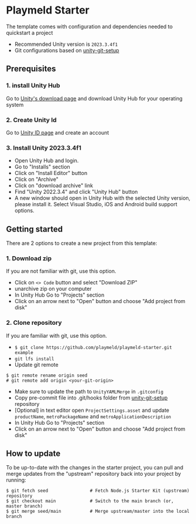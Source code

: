 # Playmeld Starter

The template comes with configuration and dependencies needed to quickstart a project

- Recommended Unity version is `2023.3.4f1`
- Git configurations based on [unity-git-setup](https://github.com/playmeld/unity-git-setup)

## Prerequisites

### 1. install Unity Hub

Go to [Unity's download page](https://unity.com/download) and download Unity Hub for your operating system

### 2. Create Unity Id

Go to [Unity ID page](https://id.unity.com) and create an account

### 3. Install Unity 2023.3.4f1

- Open Unity Hub and login.
- Go to "Installs" section
- Click on "Install Editor" button
- Click on "Archive"
- Click on "download archive" link
- Find "Unity 2022.3.4" and click "Unity Hub" button
- A new window should open in Unity Hub with the selected Unity version, please install it. Select Visual Studio, iOS and Android build support options.

## Getting started

There are 2 options to create a new project from this template:

### 1. Download zip

If you are not familiar with git, use this option.

- Click on `<> Code` button and select "Download ZIP"
- unarchive zip on your computer
- In Unity Hub Go to "Projects" section
- Click on an arrow next to "Open" button and choose "Add project from disk"

### 2. Clone repository

If you are familiar with git, use this option.

- `$ git clone https://github.com/playmeld/playmeld-starter.git example`
- `git lfs install`
- Update git remote

```
$ git remote rename origin seed
# git remote add origin <your-git-origin>
```

- Make sure to update the path to `UnityYAMLMerge` in `.gitconfig`
- Copy pre-commit file into .git/hooks folder from [unity-git-setup](https://github.com/playmeld/unity-git-setup#5-setup-pre-commit-hook) repository
- [Optional] in text editor open `ProjectSettings.asset` and update `productName`, `metroPackageName` and `metroApplicationDescription`
- In Unity Hub Go to "Projects" section
- Click on an arrow next to "Open" button and choose "Add project from disk"

## How to update

To be up-to-date with the changes in the starter project, you can pull and merge updates from the "upstream" repository back into your project by running:

```
$ git fetch seed                # Fetch Node.js Starter Kit (upstream) repository
$ git checkout main             # Switch to the main branch (or, master branch)
$ git merge seed/main           # Merge upstream/master into the local branch
```
